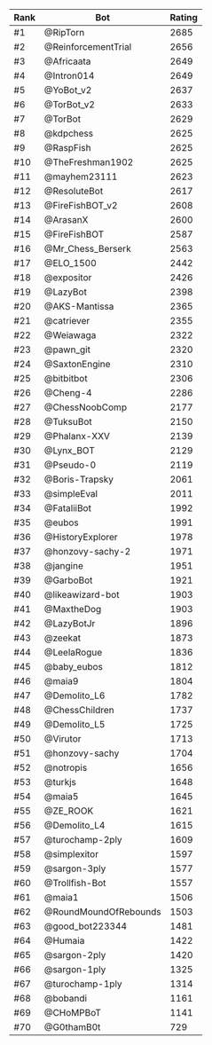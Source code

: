 Rank|Bot|Rating
---|---|---
#1|@RipTorn|2685
#2|@ReinforcementTrial|2656
#3|@Africaata|2649
#4|@Intron014|2649
#5|@YoBot_v2|2637
#6|@TorBot_v2|2633
#7|@TorBot|2629
#8|@kdpchess|2625
#9|@RaspFish|2625
#10|@TheFreshman1902|2625
#11|@mayhem23111|2623
#12|@ResoluteBot|2617
#13|@FireFishBOT_v2|2608
#14|@ArasanX|2600
#15|@FireFishBOT|2587
#16|@Mr_Chess_Berserk|2563
#17|@ELO_1500|2442
#18|@expositor|2426
#19|@LazyBot|2398
#20|@AKS-Mantissa|2365
#21|@catriever|2355
#22|@Weiawaga|2322
#23|@pawn_git|2320
#24|@SaxtonEngine|2310
#25|@bitbitbot|2306
#26|@Cheng-4|2286
#27|@ChessNoobComp|2177
#28|@TuksuBot|2150
#29|@Phalanx-XXV|2139
#30|@Lynx_BOT|2129
#31|@Pseudo-0|2119
#32|@Boris-Trapsky|2061
#33|@simpleEval|2011
#34|@FataliiBot|1992
#35|@eubos|1991
#36|@HistoryExplorer|1978
#37|@honzovy-sachy-2|1971
#38|@jangine|1951
#39|@GarboBot|1921
#40|@likeawizard-bot|1903
#41|@MaxtheDog|1903
#42|@LazyBotJr|1896
#43|@zeekat|1873
#44|@LeelaRogue|1836
#45|@baby_eubos|1812
#46|@maia9|1804
#47|@Demolito_L6|1782
#48|@ChessChildren|1737
#49|@Demolito_L5|1725
#50|@Virutor|1713
#51|@honzovy-sachy|1704
#52|@notropis|1656
#53|@turkjs|1648
#54|@maia5|1645
#55|@ZE_ROOK|1621
#56|@Demolito_L4|1615
#57|@turochamp-2ply|1609
#58|@simplexitor|1597
#59|@sargon-3ply|1577
#60|@Trollfish-Bot|1557
#61|@maia1|1506
#62|@RoundMoundOfRebounds|1503
#63|@good_bot223344|1481
#64|@Humaia|1422
#65|@sargon-2ply|1420
#66|@sargon-1ply|1325
#67|@turochamp-1ply|1314
#68|@bobandi|1161
#69|@CHoMPBoT|1141
#70|@G0thamB0t|729

